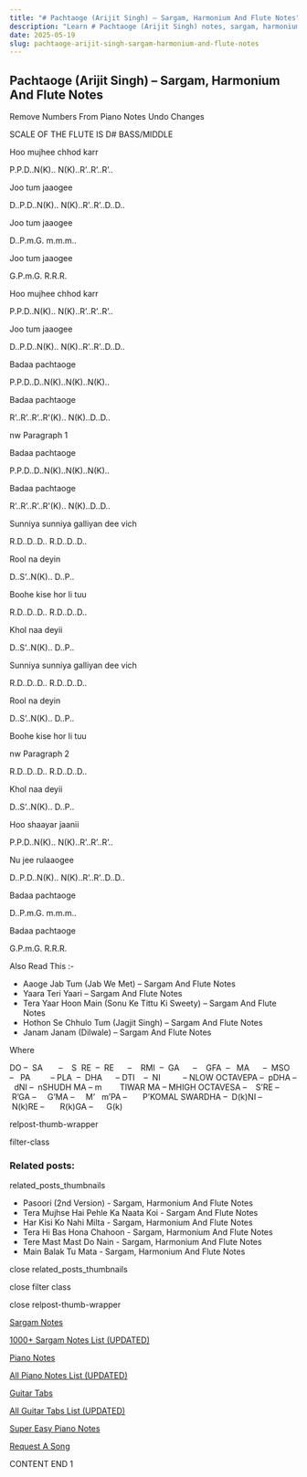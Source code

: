 ```yaml
---
title: "# Pachtaoge (Arijit Singh) – Sargam, Harmonium And Flute Notes"
description: "Learn # Pachtaoge (Arijit Singh) notes, sargam, harmonium notations and flute notes. Easy step-by-step tutorial for beginners."
date: 2025-05-19
slug: pachtaoge-arijit-singh-sargam-harmonium-and-flute-notes
---
```


## Pachtaoge (Arijit Singh) – Sargam, Harmonium And Flute Notes

Remove Numbers From Piano Notes
Undo Changes



SCALE OF THE FLUTE IS D# BASS/MIDDLE

Hoo mujhee chhod karr

P.P.D..N(K).. N(K)..R’..R’..R’..

Joo tum jaaogee

D..P.D..N(K).. N(K)..R’..R’..D..D..

Joo tum jaaogee

D..P.m.G. m.m.m..

Joo tum jaaogee

G.P.m.G. R.R.R.

Hoo mujhee chhod karr

P.P.D..N(K).. N(K)..R’..R’..R’..

Joo tum jaaogee

D..P.D..N(K).. N(K)..R’..R’..D..D..

Badaa pachtaoge

P.P.D..D..N(K)..N(K)..N(K)..

Badaa pachtaoge

R’..R’..R’..R'(K).. N(K)..D..D..

nw Paragraph 1

Badaa pachtaoge

P.P.D..D..N(K)..N(K)..N(K)..

Badaa pachtaoge

R’..R’..R’..R'(K).. N(K)..D..D..

Sunniya sunniya galliyan dee vich

R.D..D..D.. R.D..D..D..

Rool na deyin

D..S’..N(K).. D..P..

Boohe kise hor li tuu

R.D..D..D.. R.D..D..D..

Khol naa deyii

D..S’..N(K).. D..P..

Sunniya sunniya galliyan dee vich

R.D..D..D.. R.D..D..D..

Rool na deyin

D..S’..N(K).. D..P..

Boohe kise hor li tuu

nw Paragraph 2

R.D..D..D.. R.D..D..D..

Khol naa deyii

D..S’..N(K).. D..P..

Hoo shaayar jaanii

P.P.D..N(K).. N(K)..R’..R’..R’..

Nu jee rulaaogee

D..P.D..N(K).. N(K)..R’..R’..D..D..

Badaa pachtaoge

D..P.m.G. m.m.m..

Badaa pachtaoge

G.P.m.G. R.R.R.



Also Read This :-



* Aaoge Jab Tum (Jab We Met) – Sargam And Flute Notes
* Yaara Teri Yaari – Sargam And Flute Notes
* Tera Yaar Hoon Main (Sonu Ke Tittu Ki Sweety) – Sargam And Flute Notes
* Hothon Se Chhulo Tum (Jagjit Singh) – Sargam And Flute Notes
* Janam Janam (Dilwale) – Sargam And Flute Notes

Where



DO –  SA       –    S  RE  –  RE      –    RMI  –  GA      –    GFA  –   MA      –  MSO  –   PA         – PLA  –  DHA      – DTI    –  NI          – NLOW OCTAVEPA –  pDHA –  dNI –  nSHUDH MA – m        TIWAR MA – MHIGH OCTAVESA –    S’RE –     R’GA –     G’MA –     M’   m’PA –       P’KOMAL SWARDHA –  D(k)NI –       N(k)RE –       R(k)GA –      G(k)



relpost-thumb-wrapper

filter-class

### Related posts:

related_posts_thumbnails

* Pasoori (2nd Version) - Sargam, Harmonium And Flute Notes
* Tera Mujhse Hai Pehle Ka Naata Koi - Sargam And Flute Notes
* Har Kisi Ko Nahi Milta - Sargam, Harmonium And Flute Notes
* Tera Hi Bas Hona Chahoon - Sargam, Harmonium And Flute Notes
* Tere Mast Mast Do Nain - Sargam, Harmonium And Flute Notes
* Main Balak Tu Mata - Sargam, Harmonium And Flute Notes

close related_posts_thumbnails

close filter class

close relpost-thumb-wrapper

[Sargam Notes](/sargam-notes.html)

[1000+ Sargam Notes List (UPDATED)](/all-songs-list-sargam-notes.html)

[Piano Notes](/piano-notes.html)

[All Piano Notes List (UPDATED)](/all-songs-list-piano-notes.html)

[Guitar Tabs](/guitar-tabs.html)

[All Guitar Tabs List (UPDATED)](/all-songs-list-guitar-tabs.html)

[Super Easy Piano Notes](https://studywall.in/)

[Request A Song](/request-a-song.html)

CONTENT END 1

